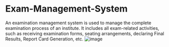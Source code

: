 # Exam-Management-System
An examination management system is used to manage the complete examination process of an institute. It includes all exam-related activities, such as receiving examination forms, seating arrangements, declaring Final Results, Report Card Generation, etc.
![image](https://github.com/PraveenMahesh5/Exam-Management-System/assets/113238797/9143230a-6d6e-4c47-a69b-92c8bfab6884)

